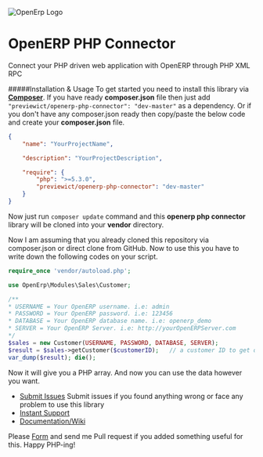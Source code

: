 ![OpenErp Logo](https://sigrhe.dgae.mec.pt/openerp/static/images/openerp_small.png)

OpenERP PHP Connector
=====================

Connect your PHP driven web application with OpenERP through PHP XML RPC

#####Installation & Usage
To get started you need to install this library via **[Composer](http://getcomposer.org)**. If you have ready **composer.json** file then just add `"previewict/openerp-php-connector": "dev-master"` as a dependency. Or if you don't have any composer.json ready then copy/paste the below code and create your **composer.json** file.

```json
{
    "name": "YourProjectName",

    "description": "YourProjectDescription",

    "require": {
        "php": ">=5.3.0",
        "previewict/openerp-php-connector": "dev-master"
    }
}
```
Now just run `composer update` command and this **openerp php connector** library will be cloned into your **vendor** directory.


Now I am assuming that you already cloned this repository via composer.json or direct clone from GitHub. Now to use this you have to write down the following codes on your script.

```php
require_once 'vendor/autoload.php';

use OpenErp\Modules\Sales\Customer;

/**
* USERNAME = Your OpenERP username. i.e: admin
* PASSWORD = Your OpenERP password. i.e: 123456
* DATABASE = Your OpenERP database name. i.e: openerp_demo
* SERVER = Your OpenERP Server. i.e: http://yourOpenERPServer.com
*/
$sales = new Customer(USERNAME, PASSWORD, DATABASE, SERVER);
$result = $sales->getCustomer($customerID);   // a customer ID to get details from your OpenERP. i.e: 10
var_dump($result); die();
```

Now it will give you a PHP array. And now you can use the data however you want.

- [Submit Issues](https://github.com/previewict/openerp-php-connector/issues/new)
  Submit issues if you found anything wrong or face any problem to use this library
- [Instant Support](mailto:shaharia@previewict.com)
- [Documentation/Wiki](https://github.com/previewict/openerp-php-connector/wiki)

Please [Form](https://github.com/previewict/openerp-php-connector/fork) and send me Pull request if you added something useful for this. Happy PHP-ing!
